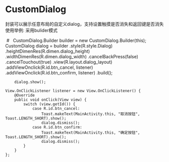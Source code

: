 # CustomDialog
封装可以展示任意布局的自定义dialog，支持设置触摸是否消失和返回键是否消失
使用举例:
  采用bulider模式
  
  #
  
  CustomDialog.Builder builder = new CustomDialog.Builder(this);
        CustomDialog dialog = builder
                .style(R.style.Dialog)
                .heightDimenRes(R.dimen.dialog_height)
                .widthDimenRes(R.dimen.dialog_width)
                .cancelBackPress(false)
                .cancelTouchout(true)
                .view(R.layout.dialog_layout)
                .addViewOnclick(R.id.btn_cancel, listener)
                .addViewOnclick(R.id.btn_confirm, listener)
                .build();

        dialog.show();

    View.OnClickListener listener = new View.OnClickListener() {
        @Override
        public void onClick(View view) {
            switch (view.getId()) {
                case R.id.btn_cancel:
                    Toast.makeText(MainActivity.this, "取消按钮", Toast.LENGTH_SHORT).show();
                    dialog.dismiss();
                case R.id.btn_confirm:
                    Toast.makeText(MainActivity.this, "确定按钮", Toast.LENGTH_SHORT).show();
                    dialog.dismiss();
            }
        }
    };
